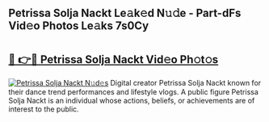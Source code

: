 ## Petrissa Solja Nackt Le𝚊k𝚎d N𝚞𝚍e - Part-dFs Vid𝚎o Photos Le𝚊ks 7s0Cy

# <h2><a href="http://fb67pu.evod.top/?m=Petrissa+Solja+Nackt">🔗 👉🔴 Petrissa Solja Nackt Vid𝚎o Ph𝚘t𝚘s</a></h2>

[![Petrissa Solja Nackt N𝚞d𝚎s](https://i.imgur.com/8V9OHl7.gif)](http://fb67pu.evod.top/?m=Petrissa+Solja+Nackt)
Digital creator Petrissa Solja Nackt known for their dance trend performances and lifestyle vlogs. A public figure Petrissa Solja Nackt is an individual whose actions, beliefs, or achievements are of interest to the public. 
